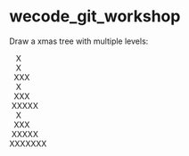# wecode_git_workshop


 Draw a xmas tree with multiple levels:

&nbsp;&nbsp;&nbsp;X<br>
&nbsp;&nbsp;&nbsp;X<br>
&nbsp;&nbsp;XXX<br>
&nbsp;&nbsp;&nbsp;X<br>
&nbsp;&nbsp;XXX<br>
&nbsp;XXXXX<br>
&nbsp;&nbsp;&nbsp;X<br>
&nbsp;&nbsp;XXX<br>
&nbsp;XXXXX<br>
XXXXXXX<br>